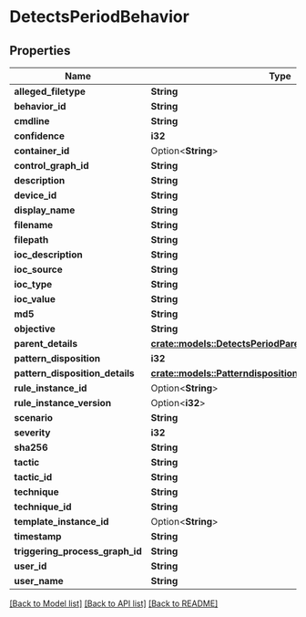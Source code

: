 # DetectsPeriodBehavior

## Properties

Name | Type | Description | Notes
------------ | ------------- | ------------- | -------------
**alleged_filetype** | **String** |  |
**behavior_id** | **String** |  |
**cmdline** | **String** |  |
**confidence** | **i32** |  |
**container_id** | Option<**String**> |  | [optional]
**control_graph_id** | **String** |  |
**description** | **String** |  |
**device_id** | **String** |  |
**display_name** | **String** |  |
**filename** | **String** |  |
**filepath** | **String** |  |
**ioc_description** | **String** |  |
**ioc_source** | **String** |  |
**ioc_type** | **String** |  |
**ioc_value** | **String** |  |
**md5** | **String** |  |
**objective** | **String** |  |
**parent_details** | [**crate::models::DetectsPeriodParentDetails**](detects.ParentDetails.md) |  |
**pattern_disposition** | **i32** |  |
**pattern_disposition_details** | [**crate::models::PatterndispositionPeriodPatternDisposition**](patterndisposition.PatternDisposition.md) |  |
**rule_instance_id** | Option<**String**> |  | [optional]
**rule_instance_version** | Option<**i32**> |  | [optional]
**scenario** | **String** |  |
**severity** | **i32** |  |
**sha256** | **String** |  |
**tactic** | **String** |  |
**tactic_id** | **String** |  |
**technique** | **String** |  |
**technique_id** | **String** |  |
**template_instance_id** | Option<**String**> |  | [optional]
**timestamp** | **String** |  |
**triggering_process_graph_id** | **String** |  |
**user_id** | **String** |  |
**user_name** | **String** |  |

[[Back to Model list]](./README.md#documentation-for-models) [[Back to API list]](./README.md#documentation-for-api-endpoints) [[Back to README]](../README.md)
